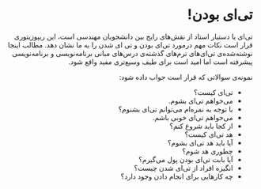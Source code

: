 <div dir="rtl">

# تی‌ای بودن!

تی‌ای یا دستیار استاد از نقش‌های رایج بین دانشجویان مهندسی است، این ریپوزیتوری قرار است نکات مهم درمورد تی‌ای بودن و تی ای شدن را به ما نشان دهد. مطالب اینجا نوشته‌شده‌ی تی‌ای‌های ترم‌های گذشته‌ی درس‌های مبانی برنامه‌نویسی و برنامه‌نویسی پیشرفته است اما امید است برای طیف وسیع‌تری مفید واقع شود. 

نمونه‌ی سوالاتی که قرار است جواب داده شود:

+ تی‌ای کیست؟
+ می‌خواهم تی‌ای بشوم.
+ با توجه به نمره‌ام می‌‌توانم تی‌ای بشنوم؟
+ می‌خواهم تی‌ای خوبی باشم.
+ از کجا باید شروع کنم؟
+ هد تی‌ای کیست؟
+ آیا باید هد‌ تی‌ای بشوم؟
+ چطوری هد شوم؟
+ آیا بابت تی‌ای بودن پول می‌گیرم؟
+ انگیزه افراد از تی‌ای شدن چیست؟
+ چه کارهایی برای انجام دادن وجود دارد؟

</div>
